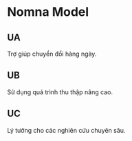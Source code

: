# Nomna Model

## UA
Trợ giúp chuyển đổi hàng ngày.

## UB
Sử dụng quá trình thu thập nâng cao.

## UC
Lý tưởng cho các nghiên cứu chuyên sâu.
